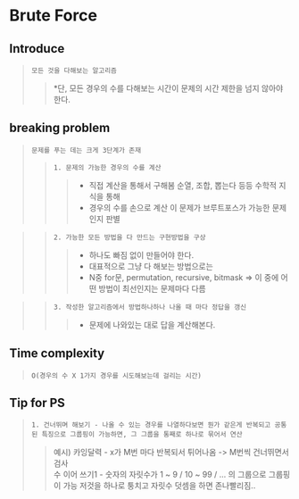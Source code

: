 # Brute Force

## Introduce
>   `모든 것을 다해보는 알고리즘`
>   > *단, 모든 경우의 수를 다해보는 시간이 문제의 시간 제한을 넘지 않아야 한다.

## breaking problem
>   `문제를 푸는 데는 크게 3단계가 존재`   
>   >`1. 문제의 가능한 경우의 수를 계산`   
>   >   > * 직접 계산을 통해서 구해봄 순열, 조합, 뽑는다 등등 수학적 지식을 통해
>   >   > * 경우의 수를 손으로 계산 이 문제가 브루트포스가 가능한 문제인지 판별

>   >`2. 가능한 모든 방법을 다 만드는 구현방법을 구상`   
>   >   > * 하나도 빠짐 없이 만들어야 한다.   
>   >   > * 대표적으로 그냥 다 해보는 방법으로는   
>   >   > * N중 for문, permutation, recursive, bitmask => 이 중에 어떤 방법이 최선인지는 문제마다 다름

>   >`3. 작성한 알고리즘에서 방법하나하나 나올 때 마다 정답을 갱신`   
>   >   > * 문제에 나와있는 대로 답을 계산해본다.   

## Time complexity
>   `O(경우의 수 X 1가지 경우를 시도해보는데 걸리는 시간)`

## Tip for PS
>   `1. 건너뛰며 해보기 - 나올 수 있는 경우를 나열하다보면 뭔가 같은게 반복되고 공통된 특징으로 그룹핑이 가능하면, 그 그룹을 통째로 하나로 묶어서 연산`
>   > 예시)
>   > 카잉달력 - x가 M번 마다 반복되서 튀어나옴 -> M번씩 건너뛰면서 검사   
>   > 수 이어 쓰기1 - 숫자의 자릿수가 1 ~ 9 / 10 ~ 99 / ... 의 그룹으로 그룹핑이 가능 저것을 하나로 퉁치고 자릿수 덧셈을 하면 존나빨리짐..    

